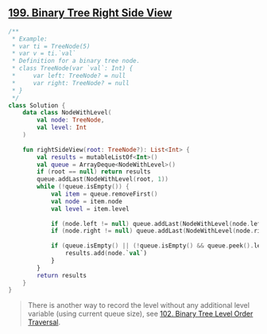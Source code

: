 ## [199. Binary Tree Right Side View](https://leetcode.com/problems/binary-tree-right-side-view/)

```kotlin
/**
 * Example:
 * var ti = TreeNode(5)
 * var v = ti.`val`
 * Definition for a binary tree node.
 * class TreeNode(var `val`: Int) {
 *     var left: TreeNode? = null
 *     var right: TreeNode? = null
 * }
 */
class Solution {
    data class NodeWithLevel(
        val node: TreeNode,
        val level: Int
    )
    
    fun rightSideView(root: TreeNode?): List<Int> {
        val results = mutableListOf<Int>()
        val queue = ArrayDeque<NodeWithLevel>()
        if (root == null) return results
        queue.addLast(NodeWithLevel(root, 1))
        while (!queue.isEmpty()) {
            val item = queue.removeFirst()
            val node = item.node
            val level = item.level
            
            if (node.left != null) queue.addLast(NodeWithLevel(node.left, level + 1))
            if (node.right != null) queue.addLast(NodeWithLevel(node.right, level + 1))
            
            if (queue.isEmpty() || (!queue.isEmpty() && queue.peek().level != level)) {
                results.add(node.`val`)
            }
        }
        return results
    }
}
```

> There is another way to record the level without any additional level variable (using current queue size), see [102. Binary Tree Level Order Traversal](https://leetcode.com/problems/binary-tree-level-order-traversal/).